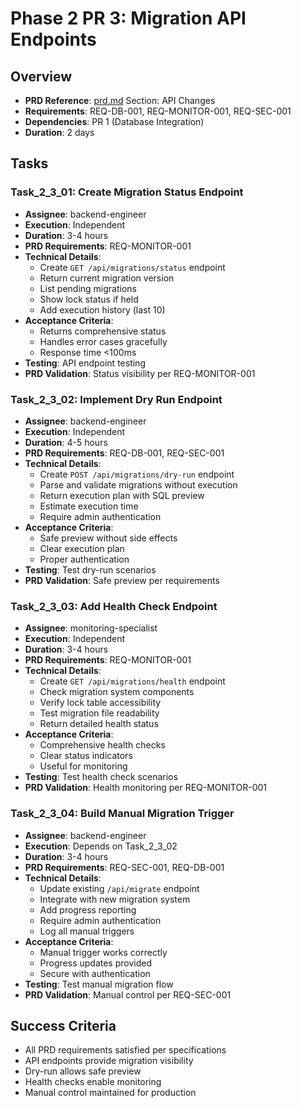 # Phase 2 PR 3: Migration API Endpoints

## Overview
- **PRD Reference**: [prd.md](./prd.md) Section: API Changes
- **Requirements**: REQ-DB-001, REQ-MONITOR-001, REQ-SEC-001
- **Dependencies**: PR 1 (Database Integration)
- **Duration**: 2 days

## Tasks

### Task_2_3_01: Create Migration Status Endpoint
- **Assignee**: backend-engineer
- **Execution**: Independent
- **Duration**: 3-4 hours
- **PRD Requirements**: REQ-MONITOR-001
- **Technical Details**:
  - Create `GET /api/migrations/status` endpoint
  - Return current migration version
  - List pending migrations
  - Show lock status if held
  - Add execution history (last 10)
- **Acceptance Criteria**:
  - Returns comprehensive status
  - Handles error cases gracefully
  - Response time <100ms
- **Testing**: API endpoint testing
- **PRD Validation**: Status visibility per REQ-MONITOR-001

### Task_2_3_02: Implement Dry Run Endpoint
- **Assignee**: backend-engineer
- **Execution**: Independent
- **Duration**: 4-5 hours
- **PRD Requirements**: REQ-DB-001, REQ-SEC-001
- **Technical Details**:
  - Create `POST /api/migrations/dry-run` endpoint
  - Parse and validate migrations without execution
  - Return execution plan with SQL preview
  - Estimate execution time
  - Require admin authentication
- **Acceptance Criteria**:
  - Safe preview without side effects
  - Clear execution plan
  - Proper authentication
- **Testing**: Test dry-run scenarios
- **PRD Validation**: Safe preview per requirements

### Task_2_3_03: Add Health Check Endpoint
- **Assignee**: monitoring-specialist
- **Execution**: Independent
- **Duration**: 3-4 hours
- **PRD Requirements**: REQ-MONITOR-001
- **Technical Details**:
  - Create `GET /api/migrations/health` endpoint
  - Check migration system components
  - Verify lock table accessibility
  - Test migration file readability
  - Return detailed health status
- **Acceptance Criteria**:
  - Comprehensive health checks
  - Clear status indicators
  - Useful for monitoring
- **Testing**: Test health check scenarios
- **PRD Validation**: Health monitoring per REQ-MONITOR-001

### Task_2_3_04: Build Manual Migration Trigger
- **Assignee**: backend-engineer
- **Execution**: Depends on Task_2_3_02
- **Duration**: 3-4 hours
- **PRD Requirements**: REQ-SEC-001, REQ-DB-001
- **Technical Details**:
  - Update existing `/api/migrate` endpoint
  - Integrate with new migration system
  - Add progress reporting
  - Require admin authentication
  - Log all manual triggers
- **Acceptance Criteria**:
  - Manual trigger works correctly
  - Progress updates provided
  - Secure with authentication
- **Testing**: Test manual migration flow
- **PRD Validation**: Manual control per REQ-SEC-001

## Success Criteria
- All PRD requirements satisfied per specifications
- API endpoints provide migration visibility
- Dry-run allows safe preview
- Health checks enable monitoring
- Manual control maintained for production